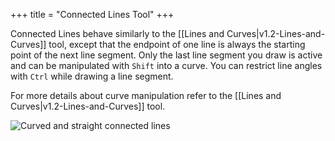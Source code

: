 +++
title = "Connected Lines Tool"
+++

Connected Lines behave similarly to the [[Lines and Curves|v1.2-Lines-and-Curves]] tool, except that the endpoint of one line is always the starting point of the next line segment. Only the last line segment you draw is active and can be manipulated with `Shift` into a curve. You can restrict line angles with `Ctrl` while drawing a line segment.

For more details about curve manipulation refer to the [[Lines and Curves|v1.2-Lines-and-Curves]] tool.

![Curved and straight connected lines](https://cloud.githubusercontent.com/assets/6949092/21075667/e85b6c04-bf17-11e6-899f-6f21dba138cd.PNG)
